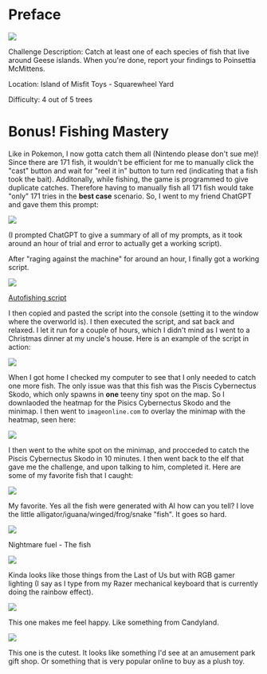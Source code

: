 # Preface
![](../images/Fishing-Guide.jpg)

Challenge Description: Catch at least one of each species of fish that live around Geese islands. When you're done, report your findings to Poinsettia McMittens.

Location: Island of Misfit Toys - Squarewheel Yard

Difficulty: 4 out of 5 trees



# Bonus! Fishing Mastery
Like in Pokemon, I now gotta catch them all (Nintendo please don't sue me)! Since there are 171 fish, it wouldn't be efficient for me to manually click the "cast" button and wait for "reel it in" button to turn red (indicating that a fish took the bait). Additonally, while fishing, the game is programmed to give duplicate catches. Therefore having to manually fish all 171 fish would take "only" 171 tries in the **best case** scenario. So, I went to my friend ChatGPT and gave them this prompt:

![](../images/Bonus-Fishing-Mastery-part-3.png)

(I prompted ChatGPT to give a summary of all of my prompts, as it took around an hour of trial and error to actually get a working script). 

After "raging against the machine" for around an hour, I finally got a working script.

![](../images/Bonus-Fishing-Mastery-part-2.png)

[Autofishing script](../scripts/fishing-mastery.js)

I then copied and pasted the script into the console (setting it to the window where the overworld is). I then executed the script, and sat back and relaxed. I let it run for a couple of hours, which I didn't mind as I went to a Christmas dinner at my uncle's house. Here is an example of the script in action:

![](../images/Bonus-Fishing-Mastery-part-4.png)

When I got home I checked my computer to see that I only needed to catch one more fish. The only issue was that this fish was the Piscis Cybernectus Skodo, which only spawns in **one** teeny tiny spot on the map. So I downlaoded the heatmap for the Pisics Cybernectus Skodo and the minimap. I then went to `imageonline.com` to overlay the minimap with the heatmap, seen here:

![](../images/Bonus-Fishing-Mastery-part-10.png)

I then went to the white spot on the minimap, and procceded to catch the Piscis Cybernectus Skodo in 10 minutes. I then went back to the elf that gave me the challenge, and upon talking to him, completed it. Here are some of my favorite fish that I caught:

![](../images/Bonus-Fishing-Mastery-part-5.png)

My favorite. Yes all the fish were generated with AI how can you tell? I love the little alligator/iguana/winged/frog/snake "fish". It goes so hard.

![](../images/Bonus-Fishing-Mastery-part-6.png)

Nightmare fuel - The fish

![](../images/Bonus-Fishing-Mastery-part-7.png)

Kinda looks like those things from the Last of Us but with RGB gamer lighting (I say as I type from my Razer mechanical keyboard that is currently doing the rainbow effect). 

![](../images/Bonus-Fishing-Mastery-part-8.png)

This one makes me feel happy. Like something from Candyland.

![](../images/Bonus-Fishing-Mastery-part-9.png)

This one is the cutest. It looks like something I'd see at an amusement park gift shop. Or something that is very popular online to buy as a plush toy.
